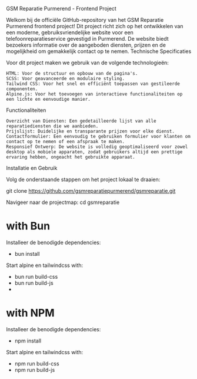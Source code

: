 GSM Reparatie Purmerend - Frontend Project

Welkom bij de officiële GitHub-repository van het GSM Reparatie Purmerend frontend project! Dit project richt zich op het ontwikkelen van een moderne, gebruiksvriendelijke website voor een telefoonreparatieservice gevestigd in Purmerend. De website biedt bezoekers informatie over de aangeboden diensten, prijzen en de mogelijkheid om gemakkelijk contact op te nemen.
Technische Specificaties

Voor dit project maken we gebruik van de volgende technologieën:

    HTML: Voor de structuur en opbouw van de pagina's.
    SCSS: Voor geavanceerde en modulaire styling.
    Tailwind CSS: Voor het snel en efficiënt toepassen van gestileerde componenten.
    Alpine.js: Voor het toevoegen van interactieve functionaliteiten op een lichte en eenvoudige manier.

Functionaliteiten

    Overzicht van Diensten: Een gedetailleerde lijst van alle reparatiediensten die we aanbieden.
    Prijslijst: Duidelijke en transparante prijzen voor elke dienst.
    Contactformulier: Een eenvoudig te gebruiken formulier voor klanten om contact op te nemen of een afspraak te maken.
    Responsief Ontwerp: De website is volledig geoptimaliseerd voor zowel desktop als mobiele apparaten, zodat gebruikers altijd een prettige ervaring hebben, ongeacht het gebruikte apparaat.


Installatie en Gebruik

Volg de onderstaande stappen om het project lokaal te draaien:

git clone https://github.com/gsmreparatiepurmerend/gsmreparatie.git

Navigeer naar de projectmap:
cd gsmreparatie

# with Bun
Installeer de benodigde dependencies:
 * bun install

Start alpine en tailwindcss with:
* bun run build-css 
* bun run build-js
* 
# with NPM
Installeer de benodigde dependencies:
* npm install

Start alpine en tailwindcss with:
* npm run build-css
* npm run build-js

